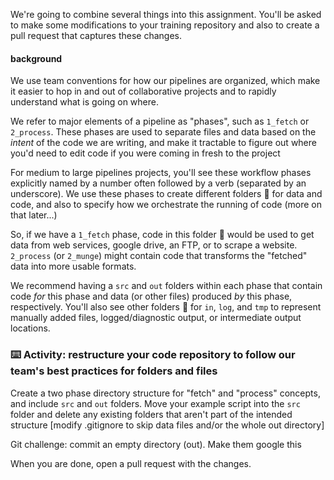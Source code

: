 We're going to combine several things into this assignment. You'll be asked to make some modifications to your training repository and also to create a pull request that captures these changes. 

#### background

We use team conventions for how our pipelines are organized, which make it easier to hop in and out of collaborative projects and to rapidly understand what is going on where. 

We refer to major elements of a pipeline as "phases", such as `1_fetch` or `2_process`. These phases are used to separate files and data based on the _intent_ of the code we are writing, and make it tractable to figure out where you'd need to edit code if you were coming in fresh to the project

For medium to large pipelines projects, you'll see these workflow phases explicitly named by a number often followed by a verb (separated by an underscore). We use these phases to create different folders :file_folder: for data and code, and also to specify how we orchestrate the running of code (more on that later...)

So, if we have a `1_fetch` phase, code in this folder :file_folder: would be used to get data from web services, google drive, an FTP, or to scrape a website. `2_process` (or `2_munge`) might contain code that transforms the "fetched" data into more usable formats. 

We recommend having a `src` and `out` folders within each phase that contain code _for_ this phase and data (or other files) produced _by_ this phase, respectively. You'll also see other folders :file_folder: for `in`, `log`, and `tmp` to represent manually added files, logged/diagnostic output, or intermediate output locations. 


### :keyboard: Activity: restructure your code repository to follow our team's best practices for folders and files

Create a two phase directory structure for "fetch" and "process" concepts, and include `src` and `out` folders. Move your example script into the `src` folder and delete any existing folders that aren't part of the intended structure [modify .gitignore to skip data files and/or the whole out directory] 

Git challenge: commit an empty directory (out). Make them google this 

When you are done, open a pull request with the changes.
